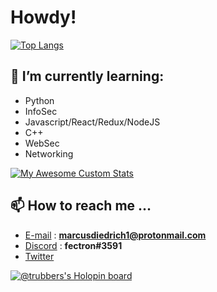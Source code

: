 # Howdy! 

[![Top Langs](https://github-readme-stats.vercel.app/api/top-langs/?username=TRUBDUBZ&theme=tokyonight)](https://github.com/anuraghazra/github-readme-stats)

## 🧠 I’m currently learning:

- Python
- InfoSec
- Javascript/React/Redux/NodeJS  
- C++
- WebSec
- Networking

[![My Awesome Custom Stats](https://awesome-github-stats.azurewebsites.net/user-stats/TRUBDUBZ?theme=tokyonight&Border=13DD57&)](https://git.io/awesome-stats-card)

## 📫 How to reach me ...
  
- [E-mail](https://protonmail.com) : **marcusdiedrich1@protonmail.com** 
- [Discord](https://discord.com) : **fectron#3591**
- [Twitter](https://twitter.com/marcusdiedrich1)

[![@trubbers's Holopin board](https://holopin.me/trubbers)](https://holopin.io/@trubbers)

